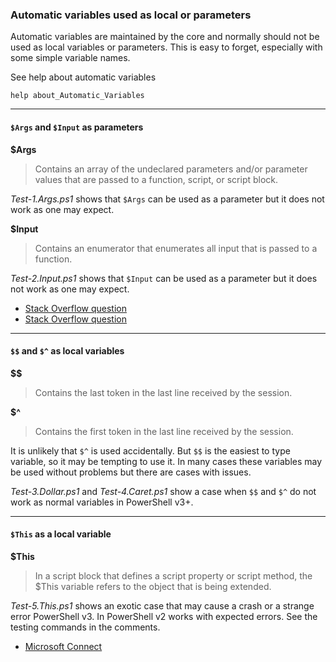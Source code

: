 
### Automatic variables used as local or parameters

Automatic variables are maintained by the core and normally should not be used
as local variables or parameters. This is easy to forget, especially with some
simple variable names.

See help about automatic variables

    help about_Automatic_Variables

****
#### `$Args` and `$Input` as parameters

**$Args**

> Contains an array of the undeclared parameters and/or parameter values that
are passed to a function, script, or script block.

*Test-1.Args.ps1* shows that `$Args` can be used as a parameter but it does not
work as one may expect.

**$Input**

> Contains an enumerator that enumerates all input that is passed to a
function.

*Test-2.Input.ps1* shows that `$Input` can be used as a parameter but it does not
work as one may expect.

- [Stack Overflow question](http://stackoverflow.com/q/30546750/323582)
- [Stack Overflow question](http://stackoverflow.com/q/11009834/323582)

****
#### `$$` and `$^` as local variables

**$$**

> Contains the last token in the last line received by the session.

**$^**

> Contains the first token in the last line received by the session.

It is unlikely that `$^` is used accidentally. But `$$` is the easiest to type
variable, so it may be tempting to use it. In many cases these variables may be
used without problems but there are cases with issues.

*Test-3.Dollar.ps1* and *Test-4.Caret.ps1* show a case when `$$` and `$^` do
not work as normal variables in PowerShell v3+.

****
#### `$This` as a local variable

**$This**

> In a script block that defines a script property or script method, the $This
variable refers to the object that is being extended.

*Test-5.This.ps1* shows an exotic case that may cause a crash or a strange
error PowerShell v3. In PowerShell v2 works with expected errors. See the
testing commands in the comments.

- [Microsoft Connect](https://connect.microsoft.com/PowerShell/feedback/details/1423742)
